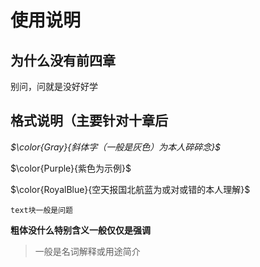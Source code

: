 # 使用说明

## 为什么没有前四章

别问，问就是没好好学

## 格式说明（主要针对十章后

*$\color{Gray}{斜体字（一般是灰色）为本人碎碎念}$*

$\color{Purple}{紫色为示例}$

$\color{RoyalBlue}{空天报国北航蓝为或对或错的本人理解}$

```text
text块一般是问题
```

**粗体没什么特别含义一般仅仅是强调**

> 一般是名词解释或用途简介

